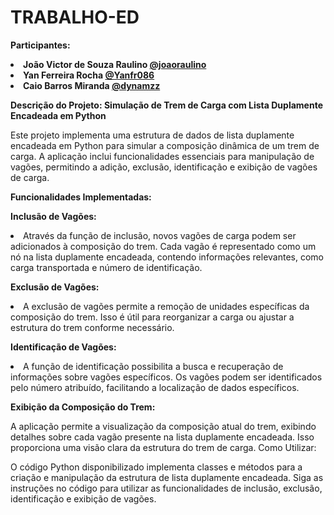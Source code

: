 # TRABALHO-ED

**Participantes:**
**<li>João Victor de Souza Raulino [@joaoraulino](https://github.com/joaoraulino) </li>**
**<li>Yan Ferreira Rocha [@Yanfr086](https://github.com/Yanfr086) </li>**
**<li>Caio Barros Miranda [@dynamzz](https://github.com/dynamzz) </li>**

**Descrição do Projeto: Simulação de Trem de Carga com Lista Duplamente Encadeada em Python**

  Este projeto implementa uma estrutura de dados de lista duplamente encadeada em Python para simular a composição dinâmica de um trem de carga. A aplicação inclui funcionalidades essenciais para manipulação de vagões, permitindo a adição, exclusão, identificação e exibição de vagões de carga.

**Funcionalidades Implementadas:**

**Inclusão de Vagões:**

<li>Através da função de inclusão, novos vagões de carga podem ser adicionados à composição do trem. Cada vagão é representado como um nó na lista duplamente encadeada, contendo informações relevantes, como carga transportada e número de identificação.</li>


**Exclusão de Vagões:**

<li>A exclusão de vagões permite a remoção de unidades específicas da composição do trem. Isso é útil para reorganizar a carga ou ajustar a estrutura do trem conforme necessário.</li>


**Identificação de Vagões:**

<li>A função de identificação possibilita a busca e recuperação de informações sobre vagões específicos. Os vagões podem ser identificados pelo número atribuído, facilitando a localização de dados específicos.</li>


**Exibição da Composição do Trem:**

A aplicação permite a visualização da composição atual do trem, exibindo detalhes sobre cada vagão presente na lista duplamente encadeada. Isso proporciona uma visão clara da estrutura do trem de carga.
Como Utilizar:

O código Python disponibilizado implementa classes e métodos para a criação e manipulação da estrutura de lista duplamente encadeada. Siga as instruções no código para utilizar as funcionalidades de inclusão, exclusão, identificação e exibição de vagões.
